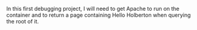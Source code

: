 In this first debugging project, I will need to get Apache to run on the container and to return a page containing Hello Holberton when querying the root of it.
